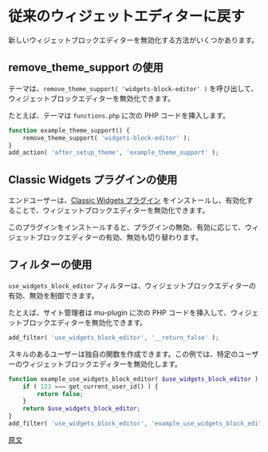 <!--
# Restoring the classic Widgets Editor
 -->
# 従来のウィジェットエディターに戻す

<!--
There are several ways to disable the new Widgets Block Editor.
 -->
新しいウィジェットブロックエディターを無効化する方法がいくつかあります。

<!--
## Using `remove_theme_support`
 -->
## remove_theme_support の使用

<!--
Themes may disable the Widgets Block Editor by calling `remove_theme_support( 'widgets-block-editor' )`.
 -->
テーマは、`remove_theme_support( 'widgets-block-editor' )` を呼び出して、ウィジェットブロックエディターを無効化できます。

<!--
For example, a theme may have the following PHP code in `functions.php`.
 -->
たとえば、テーマは `functions.php` に次の PHP コードを挿入します。

```php
function example_theme_support() {
	remove_theme_support( 'widgets-block-editor' );
}
add_action( 'after_setup_theme', 'example_theme_support' );
```

<!--
## Using the Classic Widgets plugin
 -->
## Classic Widgets プラグインの使用

<!--
End users may disable the Widgets Block Editor by installing and activating the [Classic Widgets plugin](https://wordpress.org/plugins/classic-widgets/).
 -->
エンドユーザーは、[Classic Widgets プラグイン](https://ja.wordpress.org/plugins/classic-widgets/) をインストールし、有効化することで、ウィジェットブロックエディターを無効化できます。

<!--
With this plugin installed, the Widgets Block Editor can be toggled on and off by deactivating and activating the plugin.
 -->
このプラグインをインストールすると、プラグインの無効、有効に応じて、ウィジェットブロックエディターの有効、無効も切り替わります。

<!--
## Using a filter
 -->
## フィルターの使用

<!--
the `gutenberg_use_widgets_block_editor` filter controls whether or not the Widgets Block Editor is enabled.
the `use_widgets_block_editor` filter controls whether or not the Widgets Block Editor is enabled.
 -->
`use_widgets_block_editor` フィルターは、ウィジェットブロックエディターの有効、無効を制御できます。

<!--
For example, a site administrator may include the following PHP code in a mu-plugin to disable the Widgets Block Editor.
 -->
たとえば、サイト管理者は mu-plugin に次の PHP コードを挿入して、ウィジェットブロックエディターを無効化できます。

```php
add_filter( 'use_widgets_block_editor', '__return_false' );
```

<!--
For more advanced uses, you may supply your own function. In this example, the Widgets Block Editor is disabled for a specific user.
 -->
スキルのあるユーザーは独自の関数を作成できます。この例では、特定のユーザーのウィジェットブロックエディターを無効化します。

```php
function example_use_widgets_block_editor( $use_widgets_block_editor ) {
	if ( 123 === get_current_user_id() ) {
		return false;
	}
	return $use_widgets_block_editor;
}
add_filter( 'use_widgets_block_editor', 'example_use_widgets_block_editor' );
```

[原文](https://github.com/WordPress/gutenberg/blob/trunk/docs/how-to-guides/widgets/opting-out.md)
